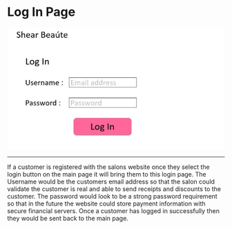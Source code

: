# Log In Page
![Log In Page](LogInPage.jpg)
<hr>

If a customer is registered with the salons website once they select the login button on the main page it will bring them to this login page. The Username would be the customers email address so that the salon could validate the customer is real and able to send receipts and discounts to the customer. The password would look to be a strong password requirement so that in the future the website could store payment information with secure financial servers. Once a customer has logged in successfully then they would be sent back to the main page. 
